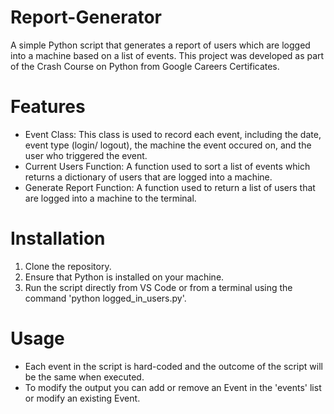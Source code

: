 # Report-Generator
A simple Python script that generates a report of users which are logged into a machine based on a list of events. This project was developed as part of the Crash Course on Python from Google Careers Certificates.

# Features
- Event Class: This class is used to record each event, including the date, event type (login/ logout), the machine the event occured on, and the user who triggered the event.
- Current Users Function: A function used to sort a list of events which returns a dictionary of users that are logged into a machine. 
- Generate Report Function: A function used to return a list of users that are logged into a machine to the terminal.

# Installation
1. Clone the repository.
2. Ensure that Python is installed on your machine.
3. Run the script directly from VS Code or from a terminal using the command 'python logged_in_users.py'.

# Usage
- Each event in the script is hard-coded and the outcome of the script will be the same when executed. 
- To modify the output you can add or remove an Event in the 'events' list or modify an existing Event.
